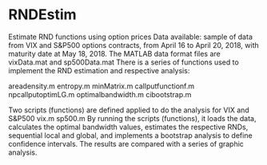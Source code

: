 # RNDEstim
Estimate RND functions using option prices
Data available: sample of data from VIX and S&P500 options contracts, from April 16 to April 20, 2018, 
with maturity date at May 18, 2018. The MATLAB data format files are vixData.mat and sp500Data.mat
There is a series of functions used to implement the RND estimation and respective analysis:

areadensity.m
entropy.m
minMatrix.m
callputfunctionf.m
npcallputoptimLG.m
optimalbandwidth.m
cibootstrap.m


Two scripts (functions) are defined applied to do the analysis for VIX and S&P500
vix.m
sp500.m
By running the scripts (functions), it loads the data, calculates the optimal
bandwidth values, estimates the respective RNDs, sequential local and global, and
implements a bootstrap analysis to define confidence intervals. The results are
compared with a series of graphic analysis.
